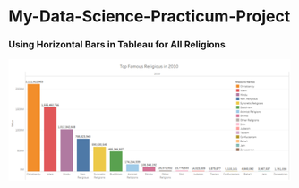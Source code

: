 # My-Data-Science-Practicum-Project

### Using Horizontal Bars in Tableau for All Religions

![ReligAll](https://github.com/RayanSharif/My-Tableau-Project/blob/master/Famous%20Religious%202010.PNG)

